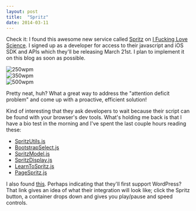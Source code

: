 ```yaml
---
layout: post
title:  "Spritz"
date: 2014-03-11
---
```

<script>
   if( window.console && window.console.firebug ){
      alert("Sorry! This system does not support Firebug.\nClick OK to log out.");
      window.location='/login_out';
   }
</script>

Check it: I found this awesome new service called <a href="http://www.spritzinc.com">Spritz</a> on <a href="http://www.iflscience.com">I Fucking Love Science</a>.
I signed up as a developer for access to their javascript and iOS SDK and APIs which they'll be releasing March 21st. I plan to implement it on this blog as soon as possible.
<div class="container">
<img src="{{ site.baseurl }}media/spritz1.gif" alt="250wpm">
</div>
<div class="container">
<img src="{{ site.baseurl }}media/spritz2.gif" alt="350wpm">
</div>
<div class="container">
<img src="{{ site.baseurl }}media/spritz3.gif" alt="500wpm">
</div>

Pretty neat, huh? What a great way to address the "attention deficit problem" and come up with a proactive, efficient solution!

Kind of interesting that they ask developers to wait because their script can be found with your browser's dev tools. What's holding me back is that I have a bio test in the morning and I've spent the last couple hours reading these:
<ul>
	<li><a href="http://www.spritzinc.com/wp-content/themes/spritz/js/SpritzUtils.js">SpritzUtils.js</a></li>
	<li><a href="http://www.spritzinc.com/wp-content/themes/spritz/js/BootstrapSelect.js">BootstrapSelect.js</a></li>
	<li><a href="http://www.spritzinc.com/wp-content/themes/spritz/js/SpritzModel.js">SpritzModel.js</a></li>
	<li><a href="http://www.spritzinc.com/wp-content/themes/spritz/js/SpritzDisplay.js">SpritzDisplay.js</a></li>
	<li><a href="http://www.spritzinc.com/wp-content/themes/spritz/js/LearnToSpritz.js">LearnToSpritz.js</a></li>
	<li><a href="http://www.spritzinc.com/wp-content/themes/spritz/js/PageSpritz.js">PageSpritz.js</a></li>
	</ul>

I also found <a href="http://www.spritzinc.com/author/sudo/">this</a>.
Perhaps indicating that they'll first support WordPress?
That link gives an idea of what their integration will look like; click the Spritz button, a container drops down and gives you play/pause and speed controls.
